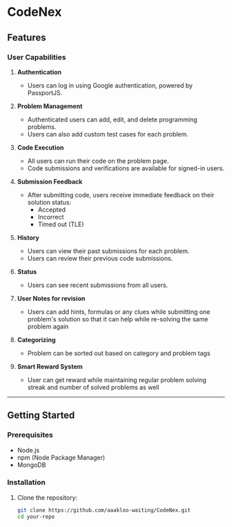 # CodeNex


## Features

### User Capabilities

1. **Authentication**
   - Users can log in using Google authentication, powered by PassportJS.

2. **Problem Management**
   - Authenticated users can add, edit, and delete programming problems.
   - Users can also add custom test cases for each problem.

3. **Code Execution**
   - All users can run their code on the problem page.
   - Code submissions and verifications are available for signed-in users.

4. **Submission Feedback**
   - After submitting code, users receive immediate feedback on their solution status:
     - Accepted
     - Incorrect
     - Timed out (TLE)

5. **History**
   - Users can view their past submissions for each problem.
   - Users can review their previous code submissions.

6. **Status**
   - Users can see recent submissions from all users.

7. **User Notes for revision**
   - Users can add hints, formulas or any clues while submitting one problem's solution so that it can help while re-solving the same problem again

8. **Categorizing**
   - Problem can be sorted out based on category and problem tags

9. **Smart Reward System**
   - User can get reward while maintaining regular problem solving streak and number of solved problems as well

---

## Getting Started

### Prerequisites

- Node.js
- npm (Node Package Manager)
- MongoDB

### Installation

1. Clone the repository:
   ```bash
   git clone https://github.com/aaakloo-waiting/CodeNex.git
   cd your-repo

